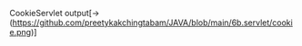 CookieServlet output[->(https://github.com/preetykakchingtabam/JAVA/blob/main/6b.servlet/cookie.png)]
